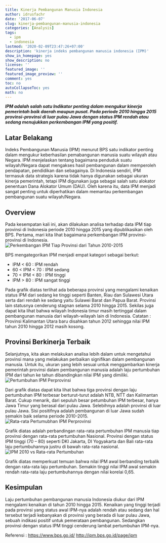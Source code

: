 ```yaml
---
title: Kinerja Pembangunan Manusia Indonesia
author: idrusfachr
date: '2017-06-07'
slug: kinerja-pembangunan-manusia-indonesia
categories: [Analysis]
tags:
  - ipm
  - indonesia
lastmod: '2020-02-09T23:47:26+07:00'
description: 'kinerja indeks pembangunan manusia indonesia (IPM)'
show_in_homepage: yes
show_description: no
license: ''
featured_image: ''
featured_image_preview: ''
comment: yes
toc: no
autoCollapseToc: yes
math: no
---
```

_**IPM adalah salah satu Indikator penting dalam mengukur kinerja pemerintah baik daerah maupun pusat. Pada periode 2010 hingga 2015 provinsi-provinsi di luar pulau Jawa dengan status IPM rendah atau sedang menujukkan perkembangan IPM yang positif.**_

## Latar Belakang
Indeks Pembangunan Manusia (IPM) menurut BPS satu indikator penting dalam mengukur keberhasilan pemabangunan manusia suatu wilayah atau Negara.  IPM menjelaskan tentang bagaimana penduduk suatu wilayah/Negara dapat mengakses hasil pembangunan dalam memperoleh pendapatan, pendidikan dan sebagainya.
Di Indonesia sendiri, IPM termasuk data strategis karena tidak hanya digunakan sebagai  ukuran kinerja pemerintah, tetapi IPM digunakan juga sebagai salah satu alokator penentuan Dana Alokator Umum (DAU).  Oleh karena itu, data IPM menjadi sangat penting untuk diperhatikan dalam memantau perkembangan pembangunan suatu wilayah/Negara.

## Overview
Pada kesempatan kali ini, akan dilakukan analisa terhadap data IPM tiap provinsi di Indonesia periode 2010 hingga 2015 yang dipublikasikan oleh BPS. Pertama, mari kita lihat bagaimana perkembangan IPM provinsi-provinsi di Indonesia. 
![Perkembangan IPM Tiap Provinsi dari Tahun 2010-2015](/images/ipm.gif)

BPS mengategorikan IPM menjadi empat kategori sebagai berkut:
* IPM < 60 : IPM rendah
* 60 < IPM < 70 : IPM sedang
* 70 <  IPM < 80 : IPM tinggi
* IPM > 80 : IPM sangat tinggi

Pada grafik diatas terlihat ada beberapa provinsi yang mengalami kenaikan status IPM dari sedang ke tinggi seperti Banten, Riau dan Sulawesi Utara serta dari rendah ke sedang yaitu Sulawei Barat dan Papua Barat. Provinsi lain statusnya  cenderung stagnan selama 2010 hingga 2015. Sekilas juga dapat kita lihat bahwa wilayah Indonesia timur masih tertinggal dalam pembangunan manusia dari wilayah-wilayah lain di Indonesia.
Catatan : Provinsi Kalimantan Utara baru disahkan tahun 2012 sehingga nilai IPM tahun 2010 hingga 2012 masih kosong.

## Provinsi Berkinerja Terbaik
Selanjutnya, kita akan melakukan analisa lebih dalam untuk mengetahui provinsi mana yang melakukan perbaikan signifikan dalam pembangunan manusia. Untuk itu, ukuran yang lebih sesuai untuk menggambarkan kinerja pemerintah provinsi dalam pembangunan manusia adalah laju pertumbuhan IPM dari tahun ke tahun dibandingkan nilai IPM yang dimiliki. 
![Pertumbuhan IPM Perprovinsi](/images/ipm_by_province.png)

Dari grafik diatas dapat kita lihat bahwa tiga provinsi dengan laju pertumbuhan IPM terbesar berturut-turut adalah NTB, NTT dan Kalimantan Barat. Cukup menarik, dari sepuluh besar petumbuhan IPM terbesar, hanya Jawa Timur yang berasal dari pulau Jawa. Selebihnya adalah provinsi di luar pulau Jawa. Sisi positifnya adalah pembangunan di luar Jawa sudah semakin baik selama periode 2010-2015. 
![Rata-rata Pertumubhan IPM Perprovinsi](/images/ipm_average_growt.png)

Grafik diatas adalah perbandingan rata-rata pertumbuhan IPM manusia tiap provinsi dengan rata-rata pertumbuhan Nasional. Provinsi dengan status IPM tinggi (70 – 80) seperti DKI Jakarta, DI Yogyakarta dan Bali rata-rata laju pertumbuhannya justru di bawah rata-rata nasional.
![IPM 2010 vs Rata-rata Pertumbuhan](/images/ipm_corr.png)

Grafik diatas memperkuat temuan bahwa nilai IPM awal berbanding terbalik dengan rata-rata laju pertumbuhan. Semakin tinggi nilai IPM awal semakin rendah rata-rata laju pertumbuhannya dengan nilai korelai 0,65.

## Kesimpulan
Laju pertumbuhan pembangunan manusia Indonesia diukur dari IPM mengalami kenaikan di tahun 2010 hingga 2015. Kenaikan yang tinggi terjadi pada provinsi yang status awal IPM-nya adalah rendah atau sedang dan hal tersebut terjadi kebanyakan di provinsi yang berada di luar pulau Jawa, sebuah indikasi positif untuk pemerataan pembangunan. Sedangkan provinsi dengan status IPM tinggi cenderung lambat pertumbuhan IPM-nya.

Referensi :
https://www.bps.go.id/
http://ipm.bps.go.id/page/ipm


<!--more-->
